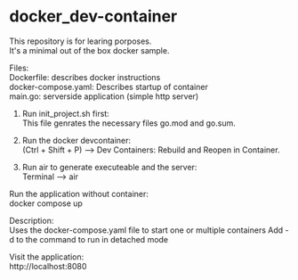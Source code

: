 # docker_dev-container

This repository is for learing porposes.<br/>
It's a minimal out of the box docker sample.<br/>

Files:<br/>
Dockerfile: describes docker instructions<br/>
docker-compose.yaml: Describes startup of container<br/>
main.go: serverside application (simple http server)<br/>

1. Run init_project.sh first:<br/>
This file genrates the necessary files go.mod and go.sum. <br/>

2. Run the docker devcontainer:<br/>
(Ctrl + Shift + P) --> Dev Containers: Rebuild and Reopen in Container. <br/>

3. Run air to generate executeable and the server: <br/>
Terminal --> air

Run the application without container:<br/>
docker compose up<br/>

Description:<br/>
Uses the docker-compose.yaml file to start one or multiple containers
Add -d to the command to run in detached mode

Visit the application:<br/>
http://localhost:8080 <br/>
